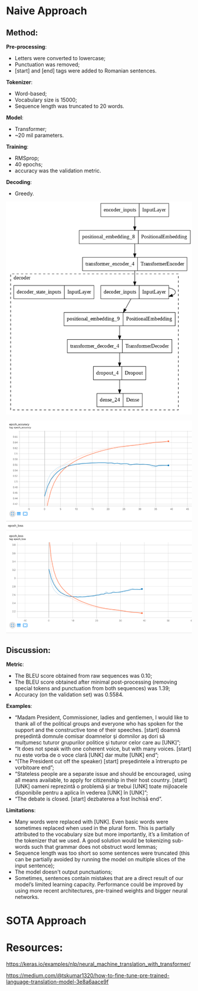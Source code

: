 # Naive Approach

## Method:

**Pre-processing**: 
- Letters were converted to lowercase;
- Punctuation was removed;
- [start] and [end] tags were added to Romanian sentences.

**Tokenizer**:
- Word-based;
- Vocabulary size is 15000;
- Sequence length was truncated to 20 words.

**Model**:
- Transformer;
- ~20 mil parameters.

**Training**:
- RMSprop;
- 40 epochs;
- accuracy was the validation metric.

**Decoding**:
- Greedy.

![Alt text](/assets/transformer.png?raw=true "")

![Alt text](/assets/1.png?raw=true "")

## Discussion:

**Metric**:
- The BLEU score obtained from raw sequences was 0.10;
- The BLEU score obtained after minimal post-processing (removing special tokens and punctuation from both sequences) was 1.39;
- Accuracy (on the validation set) was 0.5584.

**Examples**:
- “Madam President, Commissioner, ladies and gentlemen, I would like to thank all of the political groups and everyone who has spoken for the support and the constructive tone of their speeches. [start] doamnă preşedintă domnule comisar doamnelor şi domnilor aş dori să mulţumesc tuturor grupurilor politice şi tuturor celor care au [UNK]”;
- “It does not speak with one coherent voice, but with many voices. [start] nu este vorba de o voce clară [UNK] dar multe [UNK] end”;
- “(The President cut off the speaker) [start] preşedintele a întrerupto pe vorbitoare end”;
- “Stateless people are a separate issue and should be encouraged, using all means available, to apply for citizenship in their host country. [start] [UNK] oameni reprezintă o problemă și ar trebui [UNK] toate mijloacele disponibile pentru a aplica în vederea [UNK] în [UNK]”;
- “The debate is closed. [start] dezbaterea a fost închisă end”.

**Limitations**:
- Many words were replaced with [UNK]. Even basic words were sometimes replaced when used in the plural form. This is partially attributed to the vocabulary size but more importantly, it’s a limitation of the tokenizer that we used. A good solution would be tokenizing sub-words such that grammar does not obstruct word lemmas;
- Sequence length was too short so some sentences were truncated (this can be partially avoided by running the model on multiple slices of the input sentence);
- The model doesn't output punctuations;
- Sometimes, sentences contain mistakes that are a direct result of our model’s limited learning capacity. Performance could be improved by using more recent architectures, pre-trained weights and bigger neural networks.

# SOTA Approach

# Resources:
https://keras.io/examples/nlp/neural_machine_translation_with_transformer/

https://medium.com/@tskumar1320/how-to-fine-tune-pre-trained-language-translation-model-3e8a6aace9f
